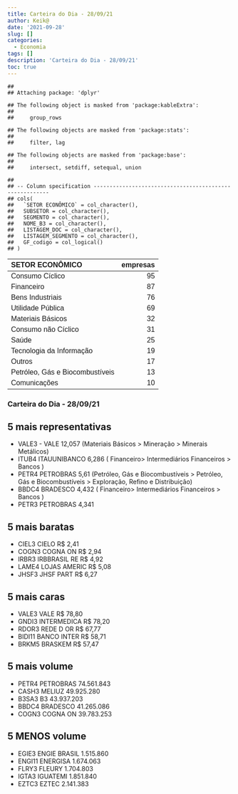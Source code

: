 ```yaml
---
title: Carteira do Dia - 28/09/21
author: Keik@
date: '2021-09-28'
slug: []
categories:
  - Economia
tags: []
description: 'Carteira do Dia - 28/09/21'
toc: true
---
```

<script src="/rmarkdown-libs/kePrint/kePrint.js"></script>
<link href="/rmarkdown-libs/lightable/lightable.css" rel="stylesheet" />


```
## 
## Attaching package: 'dplyr'
```

```
## The following object is masked from 'package:kableExtra':
## 
##     group_rows
```

```
## The following objects are masked from 'package:stats':
## 
##     filter, lag
```

```
## The following objects are masked from 'package:base':
## 
##     intersect, setdiff, setequal, union
```

```
## 
## -- Column specification --------------------------------------------------------
## cols(
##   `SETOR ECONÔMICO` = col_character(),
##   SUBSETOR = col_character(),
##   SEGMENTO = col_character(),
##   NOME_B3 = col_character(),
##   LISTAGEM_DOC = col_character(),
##   LISTAGEM_SEGMENTO = col_character(),
##   GF_codigo = col_logical()
## )
```

<table class=" lightable-classic-2" style='font-family: "Arial Narrow", "Source Sans Pro", sans-serif; width: auto !important; margin-left: auto; margin-right: auto;'>
 <thead>
  <tr>
   <th style="text-align:left;"> SETOR ECONÔMICO </th>
   <th style="text-align:right;"> empresas </th>
  </tr>
 </thead>
<tbody>
  <tr>
   <td style="text-align:left;"> Consumo Cíclico </td>
   <td style="text-align:right;"> 95 </td>
  </tr>
  <tr>
   <td style="text-align:left;"> Financeiro </td>
   <td style="text-align:right;"> 87 </td>
  </tr>
  <tr>
   <td style="text-align:left;"> Bens Industriais </td>
   <td style="text-align:right;"> 76 </td>
  </tr>
  <tr>
   <td style="text-align:left;"> Utilidade Pública </td>
   <td style="text-align:right;"> 69 </td>
  </tr>
  <tr>
   <td style="text-align:left;"> Materiais Básicos </td>
   <td style="text-align:right;"> 32 </td>
  </tr>
  <tr>
   <td style="text-align:left;"> Consumo não Cíclico </td>
   <td style="text-align:right;"> 31 </td>
  </tr>
  <tr>
   <td style="text-align:left;"> Saúde </td>
   <td style="text-align:right;"> 25 </td>
  </tr>
  <tr>
   <td style="text-align:left;"> Tecnologia da Informação </td>
   <td style="text-align:right;"> 19 </td>
  </tr>
  <tr>
   <td style="text-align:left;"> Outros </td>
   <td style="text-align:right;"> 17 </td>
  </tr>
  <tr>
   <td style="text-align:left;"> Petróleo, Gás e Biocombustíveis </td>
   <td style="text-align:right;"> 13 </td>
  </tr>
  <tr>
   <td style="text-align:left;"> Comunicações </td>
   <td style="text-align:right;"> 10 </td>
  </tr>
</tbody>
</table>


### Carteira do Dia - 28/09/21

## 5 mais representativas

- VALE3 - 	VALE 12,057 (Materiais Básicos > Mineração > Minerais Metálicos)
- ITUB4	ITAUUNIBANCO 6,286 ( Financeiro> Intermediários Financeiros > Bancos )
- PETR4	PETROBRAS 5,61 (Petróleo, Gás e Biocombustíveis	> Petróleo, Gás e Biocombustíveis > Exploração, Refino e Distribuição)
- BBDC4	BRADESCO 4,432  ( Financeiro> Intermediários Financeiros > Bancos )
- PETR3	PETROBRAS 4,341


## 5 mais baratas 
- CIEL3	CIELO R$ 2,41
- COGN3	COGNA ON R$ 2,94
- IRBR3	IRBBRASIL RE R$ 4,92
- LAME4	LOJAS AMERIC R$ 5,08
- JHSF3	JHSF PART  R$ 6,27

## 5 mais caras

- VALE3	VALE R$ 78,80
- GNDI3	INTERMEDICA R$ 78,20
- RDOR3	REDE D OR R$ 67,77
- BIDI11	BANCO INTER R$ 58,71
- BRKM5	BRASKEM R$ 57,47

## 5 mais volume


- PETR4	PETROBRAS 74.561.843
- CASH3	MELIUZ 49.925.280
- B3SA3	B3 43.937.203
- BBDC4	BRADESCO 41.265.086
- COGN3	COGNA ON 39.783.253

## 5 MENOS volume

- EGIE3	ENGIE BRASIL 1.515.860
- ENGI11	ENERGISA 1.674.063
- FLRY3	FLEURY 1.704.803
- IGTA3	IGUATEMI 1.851.840
- EZTC3	EZTEC  2.141.383

